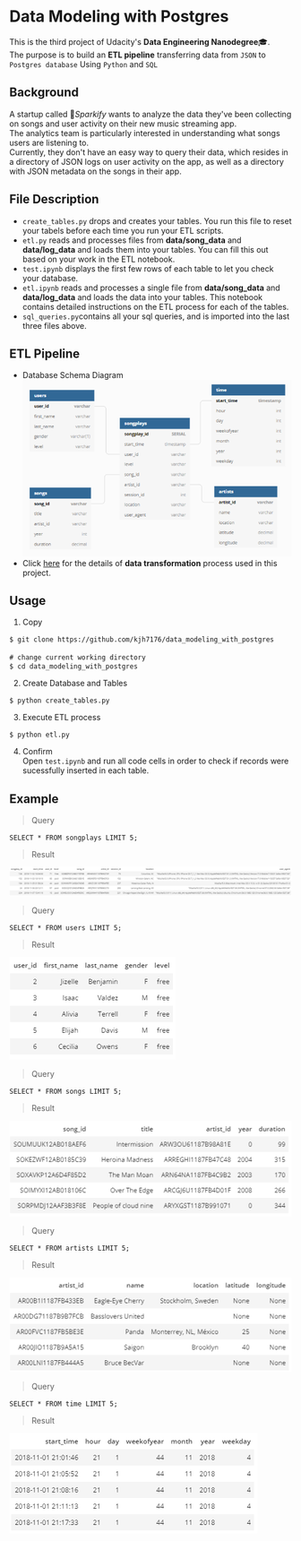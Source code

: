 # Data Modeling with Postgres
This is the third project of Udacity's **Data Engineering Nanodegree**:mortar_board:.  
The purpose is to build an **ETL pipeline** transferring data from `JSON` to `Postgres database` Using `Python` and `SQL`

## Background
A startup called :musical_note:*Sparkify* wants to analyze the data they've been collecting on songs and user activity on their new music streaming app.  
The analytics team is particularly interested in understanding what songs users are listening to.  
Currently, they don't have an easy way to query their data, which resides in a directory of JSON logs on user activity on the app, as well as a directory with JSON metadata on the songs in their app.  

## File Description
- `create_tables.py` drops and creates your tables. You run this file to reset your tabels before each time you run your ETL scripts.
- `etl.py` reads and processes files from **data/song_data** and **data/log_data** and loads them into your tables. You can fill this out based on your work in the ETL notebook.
- `test.ipynb` displays the first few rows of each table to let you check your database.
- `etl.ipynb` reads and processes a single file from **data/song_data** and **data/log_data** and loads the data into your tables. This notebook contains detailed instructions on the ETL process for each of the tables.
- `sql_queries.py`contains all your sql queries, and is imported into the last three files above.


## ETL Pipeline
- Database Schema Diagram  
![ERD](/images/db_schema.PNG "ERD from https://dbdiagram.io/")
- Click [here](https://github.com/kjh7176/data_modeling_with_postgres/wiki/ETL-Pipeline) for the details of **data transformation** process used in this project.

## Usage
 1. Copy
```
$ git clone https://github.com/kjh7176/data_modeling_with_postgres

# change current working directory
$ cd data_modeling_with_postgres
```

 2. Create Database and Tables
```
$ python create_tables.py
```

 3. Execute ETL process
```
$ python etl.py
```

 4. Confirm  
   Open `test.ipynb` and run all code cells in order to check if records were sucessfully inserted in each table.

## Example
> Query  
```
SELECT * FROM songplays LIMIT 5;
```
> Result  

![songplays](/images/songplays.PNG)
   
> Query  
```
SELECT * FROM users LIMIT 5;
```
> Result  

![users](/images/users.PNG)
   
> Query  
```
SELECT * FROM songs LIMIT 5;
```
> Result  

![songs](/images/songs.PNG)

> Query  
```
SELECT * FROM artists LIMIT 5;
```
> Result  

![artists](/images/artists.PNG)
  
> Query  
```
SELECT * FROM time LIMIT 5;
```
> Result  

![time](/images/time.PNG)
